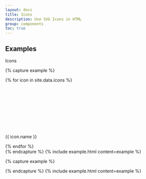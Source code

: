 ```yaml
---
layout: docs
title: Icons
description: Use SVG Icons in HTML
group: components
toc: true
---
```


## Examples

Icons

{% capture example %}
<div class="row">
{% for icon in site.data.icons %}
<div class="col-6 col-md-2 d-flex flex-column align-items-center justify-content-center">
  <svg class="icon">
    <use xlink:href="#{{ icon.name }}" />
  </svg>
  <p class="caption">{{ icon.name }}</p>
</div>
{% endfor %}
</div>
{% endcapture %}
{% include example.html content=example %}

{% capture example %}
<section>

{% endcapture %}
{% include example.html content=example %}
